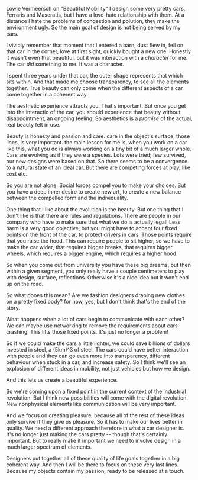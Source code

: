 Lowie Vermeersch on "Beautiful Mobility"
I design some very pretty cars, Ferraris and Maseratis, but I have a love-hate relationship with them. At a distance I hate the problems of congestion and polution, they make the environment ugly. So the main goal of design is not being served by my cars.  

I vividly remember that moment that I entered a barn, dust flew in, fell on that car in the corner, love at first sight, quickly bought a new one. Honestly it wasn't even that beautiful, but it was interaction with a *character* for me. The car *did* something to me. It was a character.

I spent three years under that car, the outer shape represents that which sits within. And that made me choose transparency, to see all the elements together. True beauty can only come when the different aspects of a car come together in a coherent way.

The aesthetic experience attracts you. That's important. But once you get into the interactio of the car, you should experience that beauty without disappointment, an ongoing feeling. So aesthetics is a *promise* of the actual, real beauty felt in use. 

Beauty is honesty and passion and care. care in the object's surface, those lines, is very important. the main lesson for me is, when you work on a car like this, what you do is always working on a tiny bit of a much larger whole. Cars are evolving as if they were a species. Lots were tried; few survived, our new designs were based on that. So there seems to be a convergence to a natural state of an ideal car. But there are competing forces at play, like cost etc.

So you are not alone. Social forces compel you to make your choices. But you have a deep inner desire to create new art, to create a new balance between the compelled form and the individuality.

One thing that I like about the evolution is the beauty. But one thing that I don't like is that there are rules and regulations. There are people in our company who have to make sure that what we do is actually legal! Less harm is a very good objective, but you might have to accept four fixed points on the front of the car, to protect drivers in cars. Those points require that you raise the hood. This can require people to sit higher, so we have to make the car wider, that requires bigger breaks, that requires bigger wheels, which requires a bigger engine, which requires a higher hood.

So when you come out from university you have these big dreams, but then within a given segment, you only really have a couple centimeters to play with design, surface, reflections. Otherwise it's a nice idea but it won't end up on the road.

So what dooes this mean? Are we fashion designers draping new clothes on a pretty fixed body? for now, yes, but I don't think that's the end of the story.

What happens when a lot of cars begin to communicate with each other? We can maybe use networking to remove the requirements about cars crashing! This lifts those fixed points. It's just no longer a problem!

So if we could make the cars a little lighter, we could save billions of dollars invested in steel, a (5km)^3 of steel. The cars could have better interaction with people and they can go even more into transparency, different behaviour when stuck in a car, and increase safety. So I think we'll see an explosion of different ideas in mobility, not just vehicles but how we design.

And this lets us create a beautiful experience.

So we're coming upon a fixed point in the current context of the industrial revolution. But I think new possibilities will come with the digital revolution. New nonphysical elements like communication will be very important. 

And we focus on creating pleasure, because all of the rest of these ideas only survive if they give us pleasure. So it has to make our lives better in quality. We need a different approach therefore in what a car designer is. It's no longer just making the cars pretty -- though that's certainly important. But to really make it important we need to involve design in a much larger spectrum of elements.

Designers put together all of these quality of life goals together in a big coherent way. And then I will be there to focus on these very last lines. Because my objects contain my passion, ready to be released at a touch.